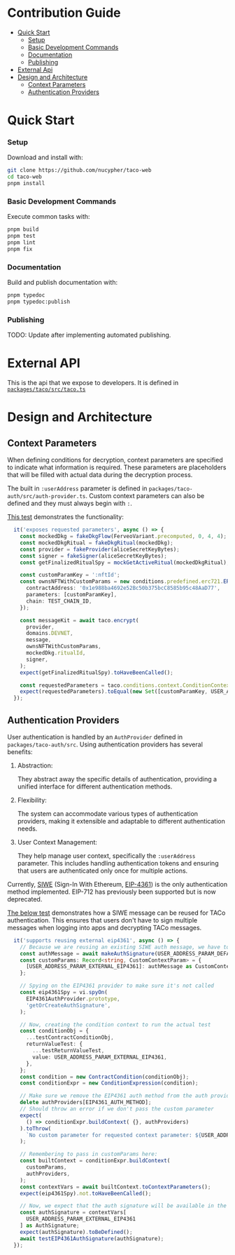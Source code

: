 # Contribution Guide

- [Quick Start](#quick-start)
  - [Setup](#setup)
  - [Basic Development Commands](#basic-development-commands)
  - [Documentation](#documentation)
  - [Publishing](#publishing)
- [External Api](#external-api)
- [Design and Architecture](#design-and-architecture)
  - [Context Parameters](#context-parameters)
  - [Authentication Providers](#authentication-providers)
# Quick Start

### Setup
Download and install with:

```bash
git clone https://github.com/nucypher/taco-web
cd taco-web
pnpm install
```

### Basic Development Commands

Execute common tasks with:

```bash
pnpm build
pnpm test
pnpm lint
pnpm fix
```

### Documentation

Build and publish documentation with:

```bash
pnpm typedoc
pnpm typedoc:publish
```

### Publishing

TODO: Update after implementing automated publishing.

# External API
This is the api that we expose to developers.
It is defined in [`packages/taco/src/taco.ts`](https://github.com/nucypher/taco-web/blob/main/packages/taco/src/taco.ts)

# Design and Architecture

## Context Parameters
When defining conditions for decryption, context parameters are specified to indicate what information is required.
These parameters are placeholders that will be filled with actual data during the decryption process.

The built in `:userAddress` parameter is defined in `packages/taco-auth/src/auth-provider.ts`.
Custom context parameters can also be defined and they must always begin with `:`.

[This test](https://github.com/nucypher/taco-web/blob/b689493a37bec0b168f80f43347818095c3dd5ce/packages/taco/test/taco.test.ts#L102) demonstrates the functionality:
```typescript
  it('exposes requested parameters', async () => {
    const mockedDkg = fakeDkgFlow(FerveoVariant.precomputed, 0, 4, 4);
    const mockedDkgRitual = fakeDkgRitual(mockedDkg);
    const provider = fakeProvider(aliceSecretKeyBytes);
    const signer = fakeSigner(aliceSecretKeyBytes);
    const getFinalizedRitualSpy = mockGetActiveRitual(mockedDkgRitual);

    const customParamKey = ':nftId';
    const ownsNFTWithCustomParams = new conditions.predefined.erc721.ERC721Ownership({
      contractAddress: '0x1e988ba4692e52Bc50b375bcC8585b95c48AaD77',
      parameters: [customParamKey],
      chain: TEST_CHAIN_ID,
    });

    const messageKit = await taco.encrypt(
      provider,
      domains.DEVNET,
      message,
      ownsNFTWithCustomParams,
      mockedDkg.ritualId,
      signer,
    );
    expect(getFinalizedRitualSpy).toHaveBeenCalled();

    const requestedParameters = taco.conditions.context.ConditionContext.requestedContextParameters(messageKit);
    expect(requestedParameters).toEqual(new Set([customParamKey, USER_ADDRESS_PARAM_DEFAULT]));
  });
```

## Authentication Providers
User authentication is handled by an `AuthProvider` defined in `packages/taco-auth/src`.
Using authentication providers has several benefits:
1. Abstraction:

    They abstract away the specific details of authentication, providing a unified interface for different authentication methods.

2. Flexibility:

    The system can accommodate various types of authentication providers, making it extensible and adaptable to different authentication needs.

3. User Context Management:

    They help manage user context, specifically the `:userAddress` parameter. This includes handling authentication tokens and ensuring that users are authenticated only once for multiple actions.

Currently, [SIWE](https://docs.login.xyz/) (Sign-In With Ethereum, [EIP-4361](https://eips.ethereum.org/EIPS/eip-4361)) is the only authentication method implemented.
EIP-712 has previously been supported but is now deprecated.

[The below test](https://github.com/nucypher/taco-web/blob/b689493a37bec0b168f80f43347818095c3dd5ce/packages/taco/test/conditions/context.test.ts#L382C1-L429C6) demonstrates how a SIWE message can be reused for TACo authentication.
This ensures that users don't have to sign multiple messages when logging into apps and decrypting TACo messages.

```typescript
  it('supports reusing external eip4361', async () => {
    // Because we are reusing an existing SIWE auth message, we have to pass it as a custom parameter
    const authMessage = await makeAuthSignature(USER_ADDRESS_PARAM_DEFAULT);
    const customParams: Record<string, CustomContextParam> = {
      [USER_ADDRESS_PARAM_EXTERNAL_EIP4361]: authMessage as CustomContextParam,
    };

    // Spying on the EIP4361 provider to make sure it's not called
    const eip4361Spy = vi.spyOn(
      EIP4361AuthProvider.prototype,
      'getOrCreateAuthSignature',
    );

    // Now, creating the condition context to run the actual test
    const conditionObj = {
      ...testContractConditionObj,
      returnValueTest: {
        ...testReturnValueTest,
        value: USER_ADDRESS_PARAM_EXTERNAL_EIP4361,
      },
    };
    const condition = new ContractCondition(conditionObj);
    const conditionExpr = new ConditionExpression(condition);

    // Make sure we remove the EIP4361 auth method from the auth providers first
    delete authProviders[EIP4361_AUTH_METHOD];
    // Should throw an error if we don't pass the custom parameter
    expect(
      () => conditionExpr.buildContext( {}, authProviders)
    ).toThrow(
      `No custom parameter for requested context parameter: ${USER_ADDRESS_PARAM_EXTERNAL_EIP4361}`,
    );

    // Remembering to pass in customParams here:
    const builtContext = conditionExpr.buildContext(
      customParams,
      authProviders,
    );
    const contextVars = await builtContext.toContextParameters();
    expect(eip4361Spy).not.toHaveBeenCalled();

    // Now, we expect that the auth signature will be available in the context variables
    const authSignature = contextVars[
      USER_ADDRESS_PARAM_EXTERNAL_EIP4361
    ] as AuthSignature;
    expect(authSignature).toBeDefined();
    await testEIP4361AuthSignature(authSignature);
  });
```